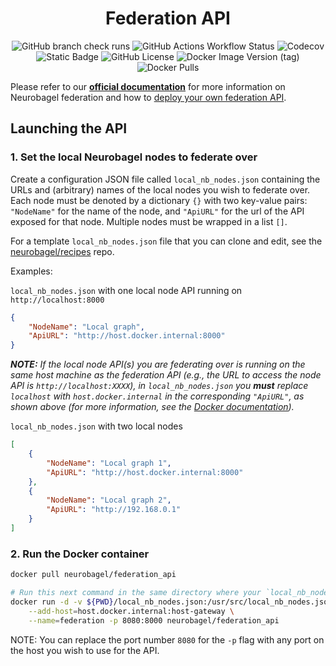 <div align="center">

# Federation API

![GitHub branch check runs](https://img.shields.io/github/check-runs/neurobagel/federation-api/main?style=flat-square)
![GitHub Actions Workflow Status](https://img.shields.io/github/actions/workflow/status/neurobagel/federation-api/test.yaml?branch=main&style=flat-square&label=tests&link=https%3A%2F%2Fgithub.com%2Fneurobagel%2Ffederation-api%2Factions%2Fworkflows%2Ftest.yaml)
![Codecov](https://img.shields.io/codecov/c/github/neurobagel/federation-api?token=B827PI9W1U&style=flat-square&logo=codecov&link=https%3A%2F%2Fcodecov.io%2Fgh%2Fneurobagel%2Ffederation-api)
![Static Badge](https://img.shields.io/badge/python-3.10-blue?style=flat-square&logo=python)
![GitHub License](https://img.shields.io/github/license/neurobagel/federation-api?style=flat-square&color=purple&link=LICENSE)
![Docker Image Version (tag)](https://img.shields.io/docker/v/neurobagel/federation_api/latest?style=flat-square&logo=docker&link=https%3A%2F%2Fhub.docker.com%2Fr%2Fneurobagel%2Ffederation_api%2Ftags)
![Docker Pulls](https://img.shields.io/docker/pulls/neurobagel/federation_api?style=flat-square&logo=docker&link=https%3A%2F%2Fhub.docker.com%2Fr%2Fneurobagel%2Ffederation_api%2Ftags)

</div>

Please refer to our [**official documentation**](https://neurobagel.org/user_guide/api/) for more information on Neurobagel federation and how to [deploy your own federation API](https://neurobagel.org/user_guide/getting_started/).

## Launching the API
### 1. Set the local Neurobagel nodes to federate over
Create a configuration JSON file called `local_nb_nodes.json` containing the URLs and (arbitrary) names of the local nodes you wish to federate over.
Each node must be denoted by a dictionary `{}` with two key-value pairs: `"NodeName"` for the name of the node, and `"ApiURL"` for the url of the API exposed for that node. 
Multiple nodes must be wrapped in a list `[]`.

For a template `local_nb_nodes.json` file that you can clone and edit, 
see the [neurobagel/recipes](https://github.com/neurobagel/recipes/tree/main/local_federation) repo.

Examples:  

`local_nb_nodes.json` with one local node API running on `http://localhost:8000`
```json
{
    "NodeName": "Local graph",
    "ApiURL": "http://host.docker.internal:8000"
}
```
_**NOTE:** If the local node API(s) you are federating over is running on the same host machine as the federation API 
(e.g., the URL to access the node API is `http://localhost:XXXX`), 
in `local_nb_nodes.json` you **must** replace `localhost` with `host.docker.internal` in the corresponding `"ApiURL"`, 
as shown above (for more information, see the [Docker documentation](https://docs.docker.com/engine/reference/commandline/run/#add-host))._

`local_nb_nodes.json` with two local nodes
```json
[
    {
        "NodeName": "Local graph 1",
        "ApiURL": "http://host.docker.internal:8000"
    },
    {
        "NodeName": "Local graph 2",
        "ApiURL": "http://192.168.0.1"
    }
]
```

### 2. Run the Docker container
```bash
docker pull neurobagel/federation_api

# Run this next command in the same directory where your `local_nb_nodes.json` file is located
docker run -d -v ${PWD}/local_nb_nodes.json:/usr/src/local_nb_nodes.json:ro \
    --add-host=host.docker.internal:host-gateway \
    --name=federation -p 8080:8000 neurobagel/federation_api
```
NOTE: You can replace the port number `8080` for the `-p` flag with any port on the host you wish to use for the API.
